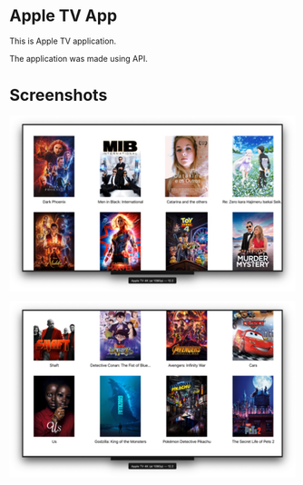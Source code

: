 # Apple TV App

This is Apple TV application.

The application was made using API.


# Screenshots
![Screenshot](pic1.png)


![Screenshot](pic2.png)
